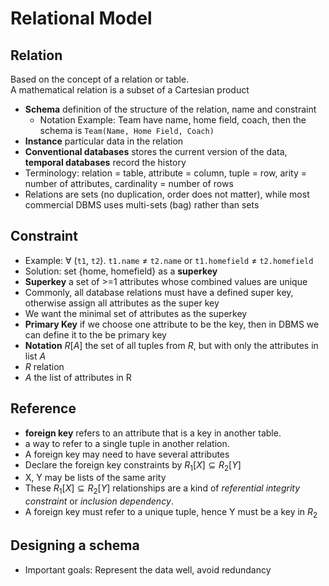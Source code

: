 # Relational Model
## Relation
Based on the concept of a relation or table.  
A mathematical relation is a subset of a Cartesian product

- **Schema** definition of the structure of the relation, name and constraint
    - Notation Example: Team have name, home field, coach, then the schema is `Team(Name, Home Field, Coach)`
- **Instance** particular data in the relation
- **Conventional databases** stores the current version of the data, **temporal databases** record the history
- Terminology: relation = table, attribute = column, tuple = row, arity = number of attributes, cardinality = number of rows
- Relations are sets (no duplication, order does not matter), while most commercial DBMS uses multi-sets (bag) rather than sets

## Constraint
- Example: $\forall$ (`t1`, `t2`). `t1.name` $\neq$ `t2.name` or `t1.homefield` $\neq$ `t2.homefield`
- Solution: set {home, homefield} as a **superkey**
- **Superkey** a set of >=1 attributes whose combined values are unique
- Commonly, all database relations must have a defined super key, otherwise assign all attributes as the super key
- We want the minimal set of attributes as the superkey
- **Primary Key** if we choose one attribute to be the key, then in DBMS we can define it to the be primary key
- **Notation** $R[A]$ the set of all tuples from $R$, but with only the attributes in list $A$
 - $R$ relation
 - $A$ the list of attributes in R

## Reference
- **foreign key** refers to an attribute that is a key in another table.
 - a way to refer to a single tuple in another relation.
 - A foreign key may need to have several attributes
- Declare the foreign key constraints by $R_1[X]\subseteq R_2[Y]$
 - X, Y may be lists of the same arity
 - These $R_1[X]\subseteq R_2[Y]$ relationships are a kind of *referential integrity constraint* or *inclusion dependency*.
 - A foreign key must refer to a unique tuple, hence Y must be a key in $R_2$
 


 

 

## Designing a schema
 - Important goals: Represent the data well, avoid redundancy
